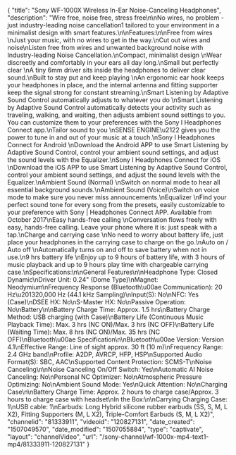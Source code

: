 {
    "title": "Sony WF-1000X Wireless In-Ear Noise-Canceling Headphones",
    "description": "Wire free, noise free, stress free\n\nNo wires, no problem - just industry-leading noise cancellation1 tailored to your environment in a minimalist design with smart features.\n\nFeatures:\n\nFree from wires \nJust your music, with no wires to get in the way.\nCut out wires and noise\nListen free from wires and unwanted background noise with Industry-leading Noise Cancellation.\nCompact, minimalist design \nWear discreetly and comfortably in your ears all day long.\nSmall but perfectly clear \nA tiny 6mm driver sits inside the headphones to deliver clear sound.\nBuilt to stay put and keep playing \nAn ergonomic ear hook keeps your headphones in place, and the internal antenna and fitting supporter keep the signal strong for constant streaming.\nSmart Listening by Adaptive Sound Control automatically adjusts to whatever you do \nSmart Listening by Adaptive Sound Control automatically detects your activity such as traveling, walking, and waiting, then adjusts ambient sound settings to you. You can customize them to your preferences with the Sony I Headphones Connect app.\nTailor sound to you \nSENSE ENGINE\u2122 gives you the power to tune in and out of your music at a touch.\nSony I Headphones Connect for Android \nDownload the Android APP to use Smart Listening by Adaptive Sound Control, control your ambient sound settings, and adjust the sound levels with the Equalizer.\nSony I Headphones Connect for iOS \nDownload the iOS APP to use Smart Listening by Adaptive Sound Control, control your ambient sound settings, and adjust the sound levels with the Equalizer.\nAmbient Sound (Normal) \nSwitch on normal mode to hear all essential background sounds.\nAmbient Sound (Voice)\nSwitch on voice mode to make sure you never miss announcements.\nEqualizer \nFind your perfect sound tone for every song from the presets, easily customizable to your preference with Sony | Headphones Connect APP. Available from October 2017\nEasy hands-free calling \nConversation flows freely with easy, hands-free calling. Leave your phone where it is: just speak with a tap.\nCharge and carrying case \nNo need to worry about battery life, just place your headphones in the carrying case to charge on the go.\nAuto on \/ Auto off \nAutomatically turns on and off to save battery when not in use.\n9 hrs battery life \nEnjoy up to 9 hours of battery life, with 3 hours of music playback and up to 9 hours play time with chargeable carrying case.\nSpecifications:\n\nGeneral Features\n\nHeadphone Type: Closed Dynamic\nDriver Unit: 0.24\" (Dome Type)\nMagnet: Neodymium\nFrequency Response (Bluetooth\u00ae Communication): 20 Hz\u201320,000 Hz (44.1 kHz Sampling)\nInput(S): No\nNFC: Yes (Case)\nDSEE HX: No\nS-Master HX: No\nPassive Operation: No\nBattery\n\nBattery Charge Time: Approx. 1.5 hrs\nBattery Charge Method: USB charging (with Case)\nBattery Life (Continuous Music Playback Time): Max. 3 hrs (NC ON)\/Max. 3 hrs (NC OFF)\nBattery Life (Waiting Time): Max. 8 hrs (NC ON)\/Max. 35 hrs (NC OFF)\nBluetooth\u00ae Specification\n\nBluetooth\u00ae Version: Version 4.1\nEffective Range: Line of sight approx. 30 ft (10 m)\nFrequency Range: 2.4 GHz band\nProfile: A2DP, AVRCP, HFP, HSP\nSupported Audio Format(S): SBC, AAC\nSupported Content Protection: SCMS-T\nNoise Canceling\n\nNoise Canceling On\/Off Switch: Yes\nAutomatic AI Noise Canceling: No\nPersonal NC Optimizer: No\nAtmospheric Pressure Optimizing: No\nAmbient Sound Mode: Yes\nQuick Attention: No\nCharging Case\n\nBattery Charge Time: Approx. 2 hours to charge case\/Approx. 3 hours to charge case with headset\nIn the Box:\n\nCarrying Charging Case: 1\nUSB cable: 1\nEarbuds: Long Hybrid silicone rubber earbuds (SS, S, M, L X2), Fitting Supporters (M, L X2), Triple-Comfort Earbuds (S, M, L X2)",
    "channelid": "81333911",
    "videoid": "120827131",
    "date_created": "1507049570",
    "date_modified": "1507055884",
    "type": "captivate",
    "layout": "channelVideo",
    "url": "\/sony-channel\/wf-1000x-mp4-text1-mp4\/81333911-120827131"
}